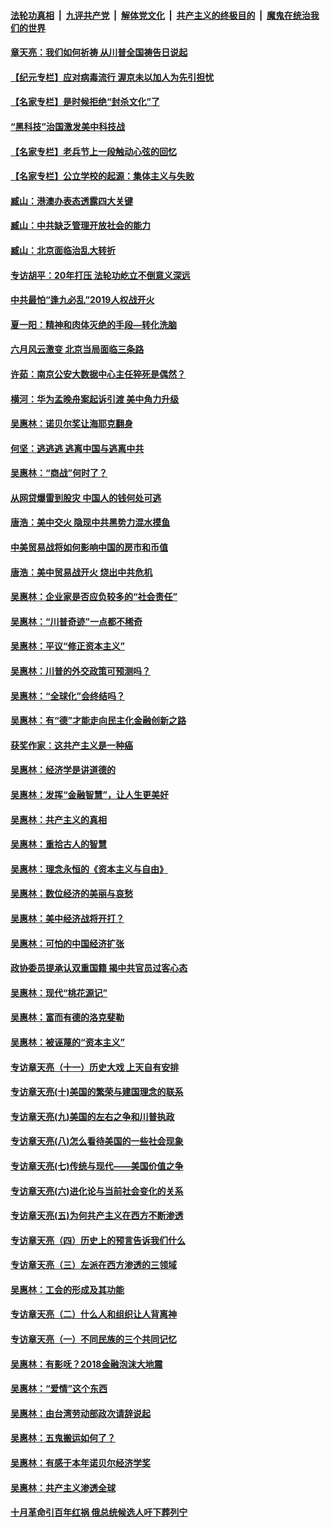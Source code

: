 ####  [法轮功真相](../../../../basic/blob/master/README.md?t=07090831) &nbsp;|&nbsp; [九评共产党](../../../../9ping.md/blob/master/README.md?t=07090831) &nbsp;|&nbsp; [解体党文化](../../../../jtdwh.md/blob/master/README.md?t=07090831)  &nbsp;|&nbsp; [共产主义的终极目的](../../../../gczydzjmd.md/blob/master/README.md?t=07090831) &nbsp;|&nbsp; [魔鬼在统治我们的世界](../../../../mgztzwmdsj.md/blob/master/README.md?t=07090831) 

#### [章天亮：我们如何祈祷 从川普全国祷告日说起](../pages/nsc423/n11944627.md?t=07090831) 

#### [【纪元专栏】应对病毒流行 渥京未以加人为先引担忧](../pages/nsc423/n11875714.md?t=07090831) 

#### [【名家专栏】是时候拒绝“封杀文化”了](../pages/nsc423/n11814093.md?t=07090831) 

#### [“黑科技”治国激发美中科技战](../pages/nsc423/n11638056.md?t=07090831) 

#### [【名家专栏】老兵节上一段触动心弦的回忆](../pages/nsc423/n11646016.md?t=07090831) 

#### [【名家专栏】公立学校的起源：集体主义与失败](../pages/nsc423/n11601833.md?t=07090831) 

#### [臧山：港澳办表态透露四大关键](../pages/nsc423/n11421628.md?t=07090831) 

#### [臧山：中共缺乏管理开放社会的能力](../pages/nsc423/n11407457.md?t=07090831) 

#### [臧山：北京面临治乱大转折](../pages/nsc423/n11406895.md?t=07090831) 

#### [专访胡平：20年打压 法轮功屹立不倒意义深远](../pages/nsc423/n11398800.md?t=07090831) 

#### [中共最怕“逢九必乱”2019人权战开火](../pages/nsc423/n11385248.md?t=07090831) 

#### [夏一阳：精神和肉体灭绝的手段—转化洗脑](../pages/nsc423/n11368250.md?t=07090831) 

#### [六月风云激变 北京当局面临三条路](../pages/nsc423/n11313668.md?t=07090831) 

#### [许茹：南京公安大数据中心主任猝死是偶然？](../pages/nsc423/n11064744.md?t=07090831) 

#### [横河：华为孟晚舟案起诉引渡 美中角力升级](../pages/nsc423/n11027230.md?t=07090831) 

#### [吴惠林：诺贝尔奖让海耶克翻身](../pages/nsc423/n10890049.md?t=07090831) 

#### [何坚：逃逃逃 逃离中国与逃离中共](../pages/nsc423/n10592891.md?t=07090831) 

#### [吴惠林：“商战”何时了？](../pages/nsc423/n10573558.md?t=07090831) 

#### [从网贷爆雷到股灾 中国人的钱何处可逃](../pages/nsc423/n10572800.md?t=07090831) 

#### [唐浩：美中交火 隐现中共黑势力混水摸鱼](../pages/nsc423/n10544040.md?t=07090831) 

#### [中美贸易战将如何影响中国的房市和币值](../pages/nsc423/n10543697.md?t=07090831) 

#### [唐浩：美中贸易战开火 烧出中共危机](../pages/nsc423/n10540126.md?t=07090831) 

#### [吴惠林：企业家是否应负较多的“社会责任”](../pages/nsc423/n10535022.md?t=07090831) 

#### [吴惠林：“川普奇迹”一点都不稀奇](../pages/nsc423/n10512808.md?t=07090831) 

#### [吴惠林：平议“修正资本主义”](../pages/nsc423/n10495724.md?t=07090831) 

#### [吴惠林：川普的外交政策可预测吗？](../pages/nsc423/n10462387.md?t=07090831) 

#### [吴惠林：“全球化”会终结吗？](../pages/nsc423/n10452838.md?t=07090831) 

#### [吴惠林：有“德”才能走向民主化金融创新之路](../pages/nsc423/n10432292.md?t=07090831) 

#### [获奖作家：这共产主义是一种癌](../pages/nsc423/n10431541.md?t=07090831) 

#### [吴惠林：经济学是讲道德的](../pages/nsc423/n10398014.md?t=07090831) 

#### [吴惠林：发挥“金融智慧”，让人生更美好](../pages/nsc423/n10375019.md?t=07090831) 

#### [吴惠林：共产主义的真相](../pages/nsc423/n10351394.md?t=07090831) 

#### [吴惠林：重拾古人的智慧](../pages/nsc423/n10337691.md?t=07090831) 

#### [吴惠林：理念永恒的《资本主义与自由》](../pages/nsc423/n10316274.md?t=07090831) 

#### [吴惠林：数位经济的美丽与哀愁](../pages/nsc423/n10292946.md?t=07090831) 

#### [吴惠林：美中经济战将开打？](../pages/nsc423/n10258825.md?t=07090831) 

#### [吴惠林：可怕的中国经济扩张](../pages/nsc423/n10219147.md?t=07090831) 

#### [政协委员提承认双重国籍 揭中共官员过客心态](../pages/nsc423/n10208809.md?t=07090831) 

#### [吴惠林：现代“桃花源记”](../pages/nsc423/n10185234.md?t=07090831) 

#### [吴惠林：富而有德的洛克斐勒](../pages/nsc423/n10142264.md?t=07090831) 

#### [吴惠林：被诬蔑的“资本主义”](../pages/nsc423/n10124816.md?t=07090831) 

#### [专访章天亮（十一）历史大戏 上天自有安排](../pages/nsc423/n10094905.md?t=07090831) 

#### [专访章天亮(十)美国的繁荣与建国理念的联系](../pages/nsc423/n10094899.md?t=07090831) 

#### [专访章天亮(九)美国的左右之争和川普执政](../pages/nsc423/n10094889.md?t=07090831) 

#### [专访章天亮(八)怎么看待美国的一些社会现象](../pages/nsc423/n10094857.md?t=07090831) 

#### [专访章天亮(七)传统与现代——美国价值之争](../pages/nsc423/n10093140.md?t=07090831) 

#### [专访章天亮(六)进化论与当前社会变化的关系](../pages/nsc423/n10092036.md?t=07090831) 

#### [专访章天亮(五)为何共产主义在西方不断渗透](../pages/nsc423/n10083620.md?t=07090831) 

#### [专访章天亮（四）历史上的预言告诉我们什么](../pages/nsc423/n10083606.md?t=07090831) 

#### [专访章天亮（三）左派在西方渗透的三领域](../pages/nsc423/n10081115.md?t=07090831) 

#### [吴惠林：工会的形成及其功能](../pages/nsc423/n10080633.md?t=07090831) 

#### [专访章天亮（二）什么人和组织让人背离神](../pages/nsc423/n10076637.md?t=07090831) 

#### [专访章天亮（一）不同民族的三个共同记忆](../pages/nsc423/n10074188.md?t=07090831) 

#### [吴惠林：有影呒？2018金融泡沫大地震](../pages/nsc423/n10040534.md?t=07090831) 

#### [吴惠林：“爱情”这个东西](../pages/nsc423/n10019423.md?t=07090831) 

#### [吴惠林：由台湾劳动部政次请辞说起](../pages/nsc423/n9979679.md?t=07090831) 

#### [吴惠林：五鬼搬运如何了？](../pages/nsc423/n9925338.md?t=07090831) 

#### [吴惠林：有感于本年诺贝尔经济学奖](../pages/nsc423/n9871883.md?t=07090831) 

#### [吴惠林：共产主义渗透全球](../pages/nsc423/n9812748.md?t=07090831) 

#### [十月革命引百年红祸 俄总统候选人吁下葬列宁](../pages/nsc423/n9810182.md?t=07090831) 

